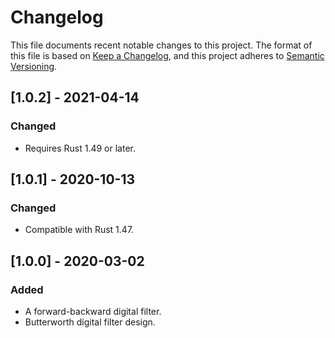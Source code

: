# Changelog

This file documents recent notable changes to this project. The format of this
file is based on [Keep a Changelog](https://keepachangelog.com/en/1.0.0/), and
this project adheres to [Semantic
Versioning](https://semver.org/spec/v2.0.0.html).

## [1.0.2] - 2021-04-14

### Changed

* Requires Rust 1.49 or later.

## [1.0.1] - 2020-10-13

### Changed

* Compatible with Rust 1.47.

## [1.0.0] - 2020-03-02

### Added

* A forward-backward digital filter.
* Butterworth digital filter design.
